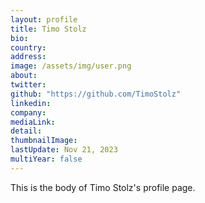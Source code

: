 ```yaml
---
layout: profile
title: Timo Stolz
bio: 
country: 
address: 
image: /assets/img/user.png
about: 
twitter: 
github: "https://github.com/TimoStolz"
linkedin: 
company: 
mediaLink:
detail: 
thumbnailImage:
lastUpdate: Nov 21, 2023
multiYear: false
---
```


This is the body of Timo Stolz's profile page.
